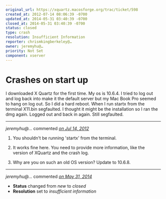 ```yaml
---
original_url: https://xquartz.macosforge.org/trac/ticket/598
created_at: 2012-07-14 08:06:39 -0700
updated_at: 2014-05-31 03:40:39 -0700
closed_at: 2014-05-31 03:40:39 -0700
status: closed
type: crash
resolution: Insufficient Information
reporter: chrismkingberkeley@…
owner: jeremyhu@…
priority: Not Set
component: xserver
---
```


Crashes on start up
===================


I downloaded X Quartz for the first time. My os is 10.6.4. I tried to log out and log back into make it the default server but my Mac Book Pro seemed to hang on log out. So I did a hard reboot. When I run startx from the terminal X11.bin segfaulted. I thought it might be the installation so I ran the dmg again. Logged out and back in again. Still segfaulted.



---

*jeremyhu@…* commented *[on Jul 14, 2012](https://xquartz.macosforge.org/trac/ticket/598#comment:1 "July 14, 2012 at 10:22 AM PDT")*

1) You shouldn't be running 'startx' from the terminal.

2) It works fine here. You need to provide more information, like the version of XQuartz and the crash log.

3) Why are you on such an old OS version? Update to 10.6.8.



---

*jeremyhu@…* commented *[on May 31, 2014](https://xquartz.macosforge.org/trac/ticket/598#comment:2 "May 31, 2014 at 3:40 AM PDT")*

-   **Status** changed from *new* to *closed*
-   **Resolution** set to *insufficient information*



